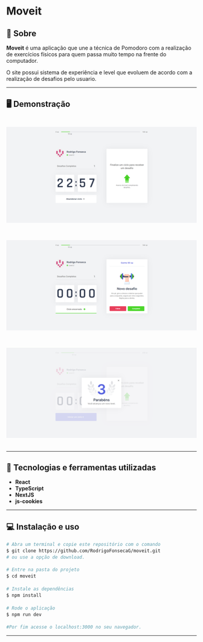 # Moveit

## 📝 Sobre

**Moveit** é uma aplicação que une a técnica de Pomodoro com a realização de exercícios físicos para quem passa muito tempo na frente do computador.

O site possui sistema de experiência e level que evoluem de acordo com a realização de desafios pelo usuario.


---------

## 🖥️ Demonstração

<h1>
    <img src="home.png"
</h1> 
  
<h1>
    <img src="challenge.png"
</h1> 
  
<h1>
    <img src="levelup.png"
</h1> 

----------


## 🚀 Tecnologias e ferramentas utilizadas

- **React**
- **TypeScript**
- **NextJS**
- **js-cookies**

---------

## 💻 Instalação e uso

```bash
# Abra um terminal e copie este repositório com o comando
$ git clone https://github.com/RodrigoFonsecaG/moveit.git
# ou use a opção de download.

# Entre na pasta do projeto 
$ cd moveit

# Instale as dependências
$ npm install

# Rode o aplicação
$ npm run dev

#Por fim acesse o localhost:3000 no seu navegador.
```

-----------
